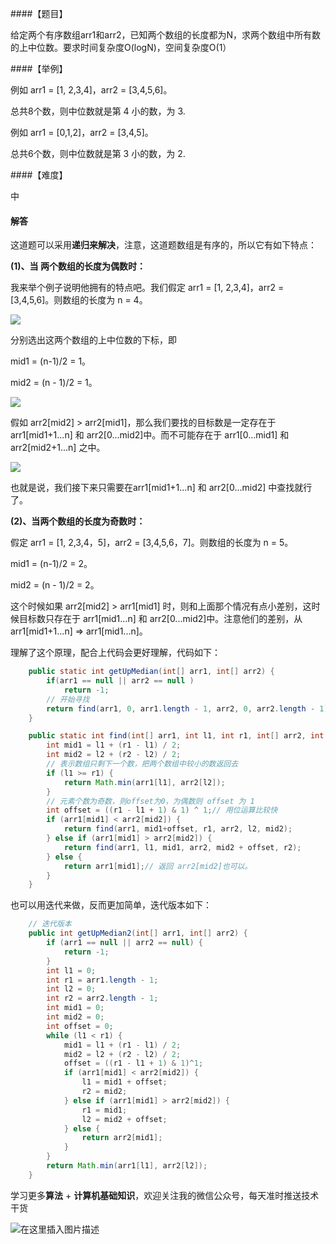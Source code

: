 ####【题目】

给定两个有序数组arr1和arr2，已知两个数组的长度都为N，求两个数组中所有数的上中位数。要求时间复杂度O(logN)，空间复杂度O(1）

####【举例】

例如 arr1 = [1, 2,3,4]，arr2 = [3,4,5,6]。

总共8个数，则中位数就是第 4 小的数，为 3.

例如 arr1 = [0,1,2]，arr2 = [3,4,5]。

总共6个数，则中位数就是第 3 小的数，为 2.

####【难度】

中

#### 解答

这道题可以采用**递归来解决**，注意，这道题数组是有序的，所以它有如下特点：

**(1)、当 两个数组的长度为偶数时：**

我来举个例子说明他拥有的特点吧。我们假定
arr1 = [1, 2,3,4]，arr2 = [3,4,5,6]。则数组的长度为 n = 4。


![](https://user-gold-cdn.xitu.io/2019/3/16/169863e4347a5998?w=455&h=215&f=png&s=6957)

分别选出这两个数组的上中位数的下标，即

mid1 = (n-1)/2 = 1。

mid2 = (n - 1)/2 = 1。


![](https://user-gold-cdn.xitu.io/2019/3/16/1698642256c9a858?w=516&h=339&f=png&s=10752)

假如 arr2[mid2] > arr2[mid1]，那么我们要找的目标数是一定存在于 arr1[mid1+1...n] 和 arr2[0...mid2]中。而不可能存在于 arr1[0...mid1] 和 arr2[mid2+1...n] 之中。


![](https://user-gold-cdn.xitu.io/2019/3/16/169864ff0800b80d?w=503&h=525&f=png&s=15706)

也就是说，我们接下来只需要在arr1[mid1+1...n] 和 arr2[0...mid2] 中查找就行了。

**(2)、当两个数组的长度为奇数时：**

假定 arr1 = [1, 2,3,4，5]，arr2 = [3,4,5,6，7]。则数组的长度为 n = 5。

mid1 = (n-1)/2 = 2。

mid2 = (n - 1)/2 = 2。

这个时候如果 arr2[mid2] > arr1[mid1] 时，则和上面那个情况有点小差别，这时候目标数只存在于 arr1[mid1...n] 和 arr2[0...mid2]中。注意他们的差别，从arr1[mid1+1...n] => arr1[mid1...n]。

理解了这个原理，配合上代码会更好理解，代码如下：

```java
    public static int getUpMedian(int[] arr1, int[] arr2) {
        if(arr1 == null || arr2 == null )
            return -1;
        // 开始寻找
        return find(arr1, 0, arr1.length - 1, arr2, 0, arr2.length - 1);
    }

    public static int find(int[] arr1, int l1, int r1, int[] arr2, int l2, int r2) {
        int mid1 = l1 + (r1 - l1) / 2;
        int mid2 = l2 + (r2 - l2) / 2;
        // 表示数组只剩下一个数，把两个数组中较小的数返回去
        if (l1 >= r1) {
            return Math.min(arr1[l1], arr2[l2]);
        }
        // 元素个数为奇数，则offset为0，为偶数则 offset 为 1
        int offset = ((r1 - l1 + 1) & 1) ^ 1;// 用位运算比较快
        if (arr1[mid1] < arr2[mid2]) {
            return find(arr1, mid1+offset, r1, arr2, l2, mid2);
        } else if (arr1[mid1] > arr2[mid2]) {
            return find(arr1, l1, mid1, arr2, mid2 + offset, r2);
        } else {
            return arr1[mid1];// 返回 arr2[mid2]也可以。
        }
    }
```

也可以用迭代来做，反而更加简单，迭代版本如下：

```java
    // 迭代版本
    public int getUpMedian2(int[] arr1, int[] arr2) {
        if (arr1 == null || arr2 == null) {
            return -1;
        }
        int l1 = 0;
        int r1 = arr1.length - 1;
        int l2 = 0;
        int r2 = arr2.length - 1;
        int mid1 = 0;
        int mid2 = 0;
        int offset = 0;
        while (l1 < r1) {
            mid1 = l1 + (r1 - l1) / 2;
            mid2 = l2 + (r2 - l2) / 2;
            offset = ((r1 - l1 + 1) & 1)^1;
            if (arr1[mid1] < arr2[mid2]) {
                l1 = mid1 + offset;
                r2 = mid2;
            } else if (arr1[mid1] > arr2[mid2]) {
                r1 = mid1;
                l2 = mid2 + offset;
            } else {
                return arr2[mid1];
            }
        }
        return Math.min(arr1[l1], arr2[l2]);
    }

```

学习更多**算法** + **计算机基础知识**，欢迎关注我的微信公众号，每天准时推送技术干货

![在这里插入图片描述](https://img-blog.csdnimg.cn/20200306223728524.png?x-oss-process=image/watermark,type_ZmFuZ3poZW5naGVpdGk,shadow_10,text_aHR0cHM6Ly9ibG9nLmNzZG4ubmV0L20wXzM3OTA3Nzk3,size_16,color_FFFFFF,t_70)




